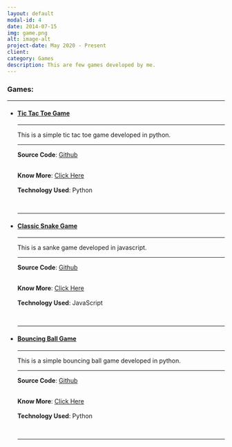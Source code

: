 ```yaml
---
layout: default
modal-id: 4
date: 2014-07-15
img: game.png
alt: image-alt
project-date: May 2020 - Present
client: 
category: Games 
description: This are few games developed by me.
---
```




<h3>Games: </h3>
<hr>
<ul>
<li><a href="#tttgame"><h4>Tic Tac Toe Game</h4></a>
<hr>
<p>
This is a simple tic tac toe game developed in python.
</p>
<hr>

**Source Code**:  <span><a href="https://github.com/Omkar-Atugade/Tic--Tac-Toe-Game">Github</a></span><br>
<br>

**Know More**: <span><a href="/projects/Tic Tac Toe/index.html">Click Here</a></span>
<br>
<br>
**Technology Used**: Python
</li>
<br>
<hr>     

<li><a href="#snakegame"><h4>Classic Snake Game</h4></a>
<hr>
<p>
This is a sanke game developed in javascript.
</p>
<hr>

**Source Code**:  <span><a href="https://github.com/Omkar-Atugade/Snake-Game">Github</a></span><br>
<br>

**Know More**: <span><a href="/projects/snake/index.html">Click Here</a></span>
<br>
<br>
**Technology Used**: JavaScript
</li>
<br>
<hr>     

<li><a href="#bbgame"><h4>Bouncing Ball Game</h4></a>
<hr>
<p>
This is a simple bouncing ball game developed in python.
</p>
<hr>

**Source Code**:  <span><a href="https://github.com/Omkar-Atugade/Bouncing-Ball-Game">Github</a></span><br>
<br>

**Know More**: <span><a href="/projects/bouncing ball/index.html">Click Here</a></span>
<br>
<br>
**Technology Used**: Python
</li>
<br>
<hr>     
 
</ul>

